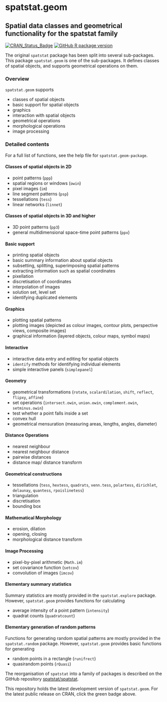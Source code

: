 # spatstat.geom

## Spatial data classes and geometrical functionality for the spatstat family

[![CRAN_Status_Badge](https://www.r-pkg.org/badges/version/spatstat.geom)](http://CRAN.R-project.org/package=spatstat.geom) 
[![GitHub R package version](https://img.shields.io/github/r-package/v/spatstat/spatstat.geom)](https://github.com/spatstat/spatstat.geom)

The original `spatstat` package has been split into
several sub-packages. This package `spatstat.geom` is one of the sub-packages.
It defines classes of spatial objects, and supports
geometrical operations on them.

### Overview

`spatstat.geom` supports

- classes of spatial objects
- basic support for spatial objects
- graphics
- interaction with spatial objects
- geometrical operations
- morphological operations
- image processing

### Detailed contents

For a full list of functions, see the help file for `spatstat.geom-package`.

#### Classes of spatial objects in 2D

- point patterns (`ppp`)
- spatial regions or windows (`owin`)
- pixel images (`im`)
- line segment patterns (`psp`)
- tessellations (`tess`)
- linear networks (`linnet`)

#### Classes of spatial objects in 3D and higher

- 3D point patterns (`pp3`)
- general multidimensional space-time point patterns (`ppx`)

#### Basic support

- printing spatial objects
- basic summary information about spatial objects
- subsetting, splitting, superimposing spatial patterns
- extracting information such as spatial coordinates
- pixellation
- discretisation of coordinates
- interpolation of images
- solution set, level set
- identifying duplicated elements

#### Graphics

- plotting spatial patterns
- plotting images (depicted as colour images, contour plots, perspective views, composite images)
- graphical information (layered objects, colour maps, symbol maps)

#### Interactive

- interactive data entry and editing for spatial objects
- `identify` methods for identifying individual elements
- simple interactive panels (`simplepanel`)

#### Geometry

- geometrical transformations (`rotate`, `scalardilation`,
`shift`, `reflect`, `flipxy`, `affine`)
- set operations (`intersect.owin`, `union.owin`, `complement.owin`, `setminus.owin`)
- test whether a point falls inside a set
- convex hull
- geometrical mensuration (measuring areas, lengths, angles, diameter)

#### Distance Operations

- nearest neighbour
- nearest neighbour distance
- pairwise distances
- distance map/ distance transform

#### Geometrical constructions

- tessellations (`tess`, `hextess`, `quadrats`, `venn.tess`, `polartess`, `dirichlet`, `delaunay`, `quantess`, `rpoislinetess`)
- triangulation
- discretisation
- bounding box

#### Mathematical Morphology

- erosion, dilation
- opening, closing
- morphological distance transform

#### Image Processing

- pixel-by-pixel arithmetic (`Math.im`)
- set covariance function (`setcov`)
- convolution of images (`imcov`)

#### Elementary summary statistics

Summary statistics are mostly provided in the `spatstat.explore` package.
However, `spatstat.geom` provides functions for calculating

- average intensity of a point pattern (`intensity`)
- quadrat counts (`quadratcount`)

#### Elementary generation of random patterns

Functions for generating random spatial patterns
are mostly provided in the `spatstat.random` package.
However, `spatstat.geom` provides basic functions for generating

- random points in a rectangle (`runifrect`)
- quasirandom points (`rQuasi`)

The reorganisation of `spatstat` into a family of packages is described
on the GitHub repository
[spatstat/spatstat](https://github.com/spatstat/spatstat).

This repository holds the latest development version of `spatstat.geom`.
For the latest public release on CRAN, click the green badge above.
